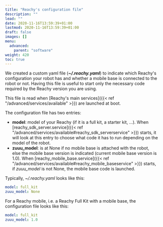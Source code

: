 ```yaml
---
title: "Reachy's configuration file"
description: ""
lead: ""
date: 2020-11-16T13:59:39+01:00
lastmod: 2020-11-16T13:59:39+01:00
draft: false
images: []
menu:
  advanced:
    parent: "software"
weight: 420
toc: true
---
```

We created a custom yaml file (***~/.reachy.yaml***) to indicate which Reachy's configuration your robot has and whether a mobile base is connected to the robot or not. Having this file is useful to start only the necessary code required by the Reachy version you are using.

This file is read when [Reachy's main services]({{< ref "/advanced/services/available" >}}) are launched at boot.

The configuration file has two entries:
- **model**: model of your Reachy (if it is a full kit, a starter kit, ...). When [reachy_sdk_server.service]({{< ref "/advanced/services/available#reachy_sdk_serverservice" >}}) starts, it will look at this entry to choose what code it has to run depending on the model of the robot.
- **zuuu_model**: is at None if no mobile base is attached with the robot, else the mobile base version is indicated (current mobile base version is 1.0). When [reachy_mobile_base.service]({{< ref "/advanced/services/available#reachy_mobile_baseservice" >}}) starts, if *zuuu_model* is not None, the mobile base code is launched.


Typically, *~/.reachy.yaml* looks like this:

```yaml
model: full_kit
zuuu_model: None
```

For a Reachy mobile, i.e. a Reachy Full Kit with a mobile base, the configuration file looks like this:

```yaml
model: full_kit
zuuu_model: 1.0
```